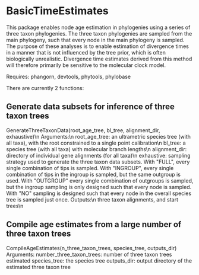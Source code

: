 

# BasicTimeEstimates

This package enables node age estimation in phylogenies using a series of three taxon phylogenies. The three taxon phylogenies are sampled from the main phylogeny, such that every node in the main phylogeny is sampled.
The purpose of these analyses is to enable estimation of divergence times in a manner that is not influenced by the tree prior, which is often biologically unrealistic.
Divergence time estimates derived from this method will therefore primarily be sensitive to the molecular clock model.

Requires: phangorn, devtools, phytools, phylobase

There are currently 2 functions:

## Generate data subsets for inference of three taxon trees
GenerateThreeTaxonData(root_age_tree, bl_tree, alignment_dir, exhaustive)\n
Arguments:\n
root_age_tree: an ultrametric species tree (with all taxa), with the root constrained to a single point calibration\n
bl_tree: a species tree (with all taxa) with molecular branch lengths\n
alignment_dir: directory of individual gene alignments (for all taxa)\n
exhaustive: sampling strategy used to generate the three taxon data subsets. With "FULL", every single combination of tips is sampled. With "INGROUP", every single combination of tips in the ingroup is sampled, but the same outgroup is used. With "OUTGROUP" every single combination of outgroups is sampled, but the ingroup sampling is only designed such that every node is sampled. With "NO" sampling is designed such that every node in the overall species tree is sampled just once. 
Outputs:\n
three taxon alignments, and start trees\n

## Compile age estimates from a large number of three taxon trees
CompileAgeEstimates(n_three_taxon_trees, species_tree, outputs_dir)
Arguments:
number_three_taxon_trees: number of three taxon trees estimated
species_tree: the species tree
outputs_dir: output directory of the estimated three taxon tree

